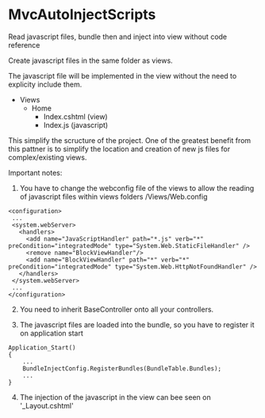 # MvcAutoInjectScripts
Read javascript files, bundle then and inject into view without code reference

Create javascript files in the same folder as views.

The javascript file will be implemented in the view without the need to explicity include them.

- Views
  - Home
    - Index.cshtml (view)
    - Index.js     (javascript)
              
              
This simplify the scructure of the project. 
One of the greatest benefit from this pattner is to simplify the location and creation 
 of new js files for complex/existing views.
 
 
 
 
 Important notes:
 1) You have to change the webconfig file of the views to allow the reading of javascript files within views folders
 /Views/Web.config 
 ```
<configuration>
  ...
  <system.webServer>
    <handlers>
      <add name="JavaScriptHandler" path="*.js" verb="*" preCondition="integratedMode" type="System.Web.StaticFileHandler" />  
      <remove name="BlockViewHandler"/>
      <add name="BlockViewHandler" path="*" verb="*" preCondition="integratedMode" type="System.Web.HttpNotFoundHandler" />
    </handlers>
  </system.webServer>
  ...
</configuration>
```

2) You need to inherit BaseController onto all your controllers.

3) The javascript files are loaded into the bundle, so you have to register it on application start
```
Application_Start()
{
    ...
    BundleInjectConfig.RegisterBundles(BundleTable.Bundles);
    ...
}
```

4) The injection of the javascript in the view can bee seen on '_Layout.cshtml'

